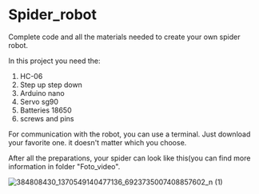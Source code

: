 # Spider_robot
Complete code and all the materials needed to create your own spider robot.

In this project you need the:
1. HC-06
1. Step up step down
1. Arduino nano
1. Servo sg90
1. Batteries 18650
1. screws and pins

For communication with the robot, you can use a terminal. Just download your favorite one.
it doesn't matter which you choose.

After all the preparations, your spider can look like this(you can find more information in folder "Foto_video".

![384808430_1370549140477136_6923735007408857602_n (1)](https://github.com/Spider1097/Spider_robot/assets/118929720/2f2fba88-acb7-4df8-b5ee-26e7c4b27a95)

